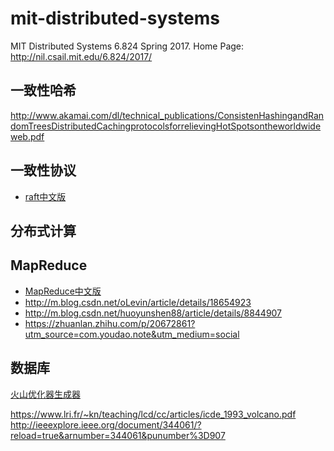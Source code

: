 # mit-distributed-systems
MIT Distributed Systems 6.824 Spring 2017.
Home Page: http://nil.csail.mit.edu/6.824/2017/

## 一致性哈希

http://www.akamai.com/dl/technical_publications/ConsistenHashingandRandomTreesDistributedCachingprotocolsforrelievingHotSpotsontheworldwideweb.pdf

## 一致性协议

* [raft中文版](https://github.com/maemual/raft-zh_cn/blob/master/raft-zh_cn.md)

## 分布式计算

## MapReduce
* [MapReduce中文版](https://wenku.baidu.com/view/1aa777fd04a1b0717fd5dd4a.html)
* http://m.blog.csdn.net/oLevin/article/details/18654923
* http://m.blog.csdn.net/huoyunshen88/article/details/8844907
* https://zhuanlan.zhihu.com/p/20672861?utm_source=com.youdao.note&utm_medium=social

## 数据库

[火山优化器生成器](http://www.dtic.mil/cgi-bin/GetTRDoc?Location=U2&doc=GetTRDoc.pdf&AD=ADA450829)

https://www.lri.fr/~kn/teaching/lcd/cc/articles/icde_1993_volcano.pdf
http://ieeexplore.ieee.org/document/344061/?reload=true&arnumber=344061&punumber%3D907
